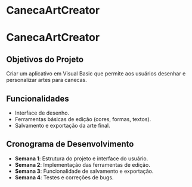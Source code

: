 # CanecaArtCreator
# CanecaArtCreator

## Objetivos do Projeto
Criar um aplicativo em Visual Basic que permite aos usuários desenhar e personalizar artes para canecas.

## Funcionalidades
- Interface de desenho.
- Ferramentas básicas de edição (cores, formas, textos).
- Salvamento e exportação da arte final.

## Cronograma de Desenvolvimento
- **Semana 1**: Estrutura do projeto e interface do usuário.
- **Semana 2**: Implementação das ferramentas de edição.
- **Semana 3**: Funcionalidade de salvamento e exportação.
- **Semana 4**: Testes e correções de bugs.
